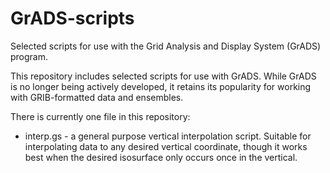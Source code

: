 # GrADS-scripts
Selected scripts for use with the Grid Analysis and Display System (GrADS) program.

This repository includes selected scripts for use with GrADS. While GrADS is no longer being actively developed, it retains its popularity for working with GRIB-formatted data and ensembles.

There is currently one file in this repository:
* interp.gs - a general purpose vertical interpolation script. Suitable for interpolating data to any desired vertical coordinate, though it works best when the desired isosurface only occurs once in the vertical.
